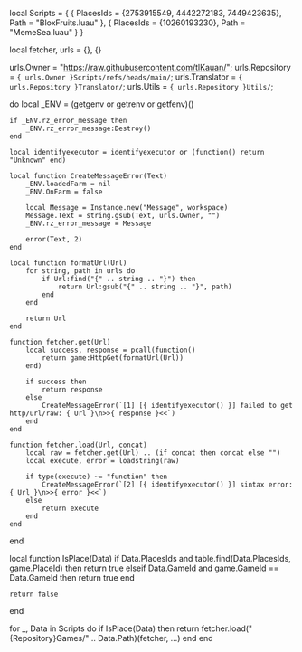 local Scripts = {
	{
		PlacesIds = {2753915549, 4442272183, 7449423635},
		Path = "BloxFruits.luau"
	},
	{
		PlacesIds = {10260193230},
		Path = "MemeSea.luau"
	}
}

local fetcher, urls = {}, {}

urls.Owner = "https://raw.githubusercontent.com/tlKauan/";
urls.Repository = `{ urls.Owner }Scripts/refs/heads/main/`;
urls.Translator = `{ urls.Repository }Translator/`;
urls.Utils = `{ urls.Repository }Utils/`;

do
	local _ENV = (getgenv or getrenv or getfenv)()
	
	if _ENV.rz_error_message then
		_ENV.rz_error_message:Destroy()
	end
	
	local identifyexecutor = identifyexecutor or (function() return "Unknown" end)
	
	local function CreateMessageError(Text)
		_ENV.loadedFarm = nil
		_ENV.OnFarm = false
		
		local Message = Instance.new("Message", workspace)
		Message.Text = string.gsub(Text, urls.Owner, "")
		_ENV.rz_error_message = Message
		
		error(Text, 2)
	end
	
	local function formatUrl(Url)
		for string, path in urls do
			if Url:find("{" .. string .. "}") then
				return Url:gsub("{" .. string .. "}", path)
			end
		end
		
		return Url
	end
	
	function fetcher.get(Url)
		local success, response = pcall(function()
			return game:HttpGet(formatUrl(Url))
		end)
		
		if success then
			return response
		else
			CreateMessageError(`[1] [{ identifyexecutor() }] failed to get http/url/raw: { Url }\n>>{ response }<<`)
		end
	end
	
	function fetcher.load(Url, concat)
		local raw = fetcher.get(Url) .. (if concat then concat else "")
		local execute, error = loadstring(raw)
		
		if type(execute) ~= "function" then
			CreateMessageError(`[2] [{ identifyexecutor() }] sintax error: { Url }\n>>{ error }<<`)
		else
			return execute
		end
	end
end

local function IsPlace(Data)
	if Data.PlacesIds and table.find(Data.PlacesIds, game.PlaceId) then
		return true
	elseif Data.GameId and game.GameId == Data.GameId then
		return true
	end
	
	return false
end

for _, Data in Scripts do
	if IsPlace(Data) then
		return fetcher.load("{Repository}Games/" .. Data.Path)(fetcher, ...)
	end
end

